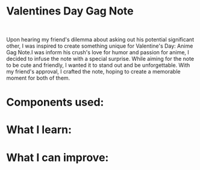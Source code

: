 <h1>Valentines Day Gag Note </h1>
<br>
<p>Upon hearing my friend's dilemma about asking out his potential significant other, I was inspired to create something unique for Valentine's Day: Anime Gag Note.I was inform his crush's love for humor and passion for anime, I decided to infuse the note with a special surprise. While aiming for the note to be cute and friendly, I wanted it to stand out and be unforgettable. With my friend's approval, I crafted the note, hoping to create a memorable moment for both of them. 
</p>

<h1>Components used:</h1>
<p></p>

<h1>What I learn:</h1>
<p></p>

<h1>What I can improve:</h1>

<p></p>